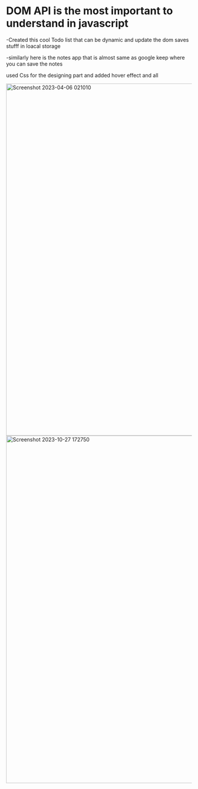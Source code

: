 # DOM API is the most important to understand in javascript

-Created this cool Todo list that can be dynamic and update the dom saves stufff in loacal storage

-similarly here is the notes app that is almost same as google keep where you can save the notes

used Css for the designing part and added hover effect and all

<img width="953" alt="Screenshot 2023-04-06 021010" src="https://user-images.githubusercontent.com/109078342/230207220-18255d9a-baa3-4eae-9d7c-e3378d3e433e.png">

<img width="941" alt="Screenshot 2023-10-27 172750" src="https://github.com/MdAbbas110/DOM-realted-Projects/assets/109078342/e1d02b7c-dd8b-47cc-8a6e-fb0c2d98c907">
